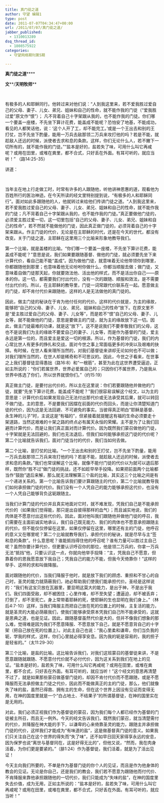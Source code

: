 ```yaml
---
title: 真门徒之道
author: 守望 编辑1
type: post
date: 2011-07-07T04:34:47+00:00
url: /2011/07/07/真门徒之道/
jabber_published:
  - 1310013289
dsq_thread_id:
  - 1808575922
categories:
  - 守望网络期刊第5期

---
```

**真门徒之道******

**文****/****天明牧师******

&nbsp;

有极多的人和耶稣同行。他转过来对他们说：“人到我这里来，若不爱我胜过爱自己的父母、妻子、儿女、弟兄、姐妹和自己的性命，就不能作我的门徒（“爱我胜过爱”原文作“恨”）； 凡不背着自己十字架跟从我的，也不能作我的门徒。你们哪一个要盖一座楼，不先坐下算计花费，能盖成不能呢？恐怕安了地基，不能成功，看见的人都笑话他，说：‘这个人开了工，却不能完工。’或是一个王出去和别的王打仗，岂不先坐下酌量，能用一万兵去敌那领二万兵来攻打他的吗？若是不能，就趁敌人还远的时候，派使者去求和息的条款。这样，你们无论什么人，若不撇下一切所有的，就不能作我的门徒。”“盐本是好的，盐若失了味，可用什么叫它再咸呢？或用在田里，或堆在粪里，都不合式，只好丢在外面。有耳可听的，就应当听！” （路14:25-35）

讲道：

&nbsp;

当年主在地上行走做工时，时常有许多的人跟随他，听他讲神恩惠的道，观看他为百姓所行的医治神迹。在今天所读的经文里特别提到说，“有极多的人和耶稣同行”。面对如此多跟随他的人，他就转过来给他们传讲门徒之道。“人到我这里来，若不爱我胜过爱自己的父母、妻子、儿女、弟兄、姐妹和自己的性命，就不能作我的门徒；凡不背着自己十字架跟从我的，也不能作我的门徒。”真正要做他门徒的，必须爱主胜过爱一切，这一切里包括“自己的父母、妻子、儿女、弟兄、姐妹和自己的性命”，若不然就不能做他的门徒，因此真正做门徒的，必须背着自己的十字架来跟从。作主门徒的代价，无论是在主耶稣的时代，还是在今天的世代，都没有改变。关于门徒之道，主耶稣在这里用三个比喻来形象地教导我们。

第一个比喻，就是盖楼的比喻。“你们哪一个要盖一座楼，不先坐下算计花费，能盖成不能呢？”意思是说，我们如果要跟随基督、做他的门徒，就必须要先坐下来计算代价，看自己能不能“盖成”。因为做他门徒，就意味着无论他带领你到哪里，你都跟随他到那里；也意味着他无论吩咐你做什么，你都当顺服去做；做门徒，又意味着自做门徒那天起，你就要效法他、活出他的样式，而不是活出你自己——原本的你。这一切，都需要我们付出代价，没有一次的跟随、顺服和效法，是不需要付出代价的。所以，在主耶稣的教导里，门徒一词常跟代价联系在一起。愿意做主的门徒，却不肯付代价来跟随他，这样的人是无法做他的真门徒的。

因此，做主门徒的秘诀在于肯为他付任何的代价。这样的代价就是，为主的缘故，能够把“自己的父母、妻子、儿女、弟兄、姐妹和自己的性命”放下。在原文里不是“爱主胜过爱自己的父母、妻子、儿女等”，而是若不“恨”自己的父母、妻子、儿女等，就不能做他的门徒，意思是要做主的门徒，就为主的缘故放下这一切。因此，做主门徒最难的功课，就是这“放下”。这不是说我们不要孝敬我们的父母，这也不是说我们为主的缘故不要爱自己的妻子、儿女等，而是作为基督的门徒，爱主永远是第一位的，而且爱主是爱这一切的根源。所以，作为基督的门徒，我们的内心常比世人有更多的挣扎和交战，面对今世之事上常面临更多的冲突以及艰难的抉择。有时候，在世人看来理所当然的，对我们基督徒来讲却无论如何也不可以做；对我们理所当然的，在世人却是稀奇和不可思议的。因此，今世之子看来，在世事之上我们基督徒显得愚拙（路16:8）和“一根筋”，甚至为此在这世界遭受逼迫，正如主所说的：“你们若属世界，世界必爱属自己的；只因你们不属世界，乃是我从世界中拣选了你们，所以世界就恨你们。”（约15:19）

真正做主门徒，是要付出代价的，所以主在这里说：你们若要跟随他并做他的门徒，就要“先坐下算计花费，能盖成不能呢？”我们很容易误解这个经文，以为主的意思是：计算代价后如果发现自己无法付出那代价或无法承受其后果，就可以转回不做门徒。主的意思，不是要我们因摆在前面的代价而回头，而是让你清楚知道门徒的代价，因为这是无法回避、不可避免的事实。当彼得真正明白“耶稣是基督、永生神的儿子”时，主说这是“有福的”，但紧接着就提醒这有福的生命必须要走十架道路，当然这艰难的十架之路的终点必有属天永恒的荣耀。主不是为了让我们回避而计算代价，而是让我们真正面对而计算代价。因为既然我们蒙召做他的门徒，十字架就是无法回避的，我们也无法退后，但我们如何能够承担这门徒的代价呢？第二个比喻就告诉我们，面对门徒当付的代价，我们当如何去做。

第二个比喻，是打仗的比喻。“一个王出去和别的王打仗，岂不先坐下酌量，能用一万兵去敌那领二万兵来攻打他的吗？若是不能，就趁敌人还远的时候，派使者去求和息的条款。”我们也常误解这个比喻，就像不能付门徒的代价以为就可以退后那样，既然你“胜不过”做门徒的挑战，还不如趁早举手投降。如果把前面两个比喻都当作“鼓励”退后来解，那么就无法理解第三个盐的比喻，其实这三个比喻之间是有一个递进关系的。第一个比喻告诉我们要计算跟随主的代价，第二个比喻就教导我们如何承担做门徒的代价。我们没有一个人凭自己的能力能够承担这代价，也没有一个人凭自己能够背负这轭跟随主。

当我们计算门徒的代价并且真实地面对它时，就不难发现，凭我们自己是不能承担代价的（如果我们觉得能，那只是出自彼得那样的血气）；而且诚实地说，我们的肉体是不愿意付出这些代价的。因此，面对他叫我们跟随他并做他门徒的呼召，我们需要在主面前诚实地承认，我们自己既无能力、我们的肉体也不愿意承担跟随主的代价。但不能仅仅停留在这里，如果仅停留在这里，哪里还有主的门徒，他呼召的意义又在哪里呢？第二个比喻就教导我们，承担代价的秘诀，就是尽早与主“签和息的条款”。什么意思呢？谁能抵挡得住他的呼召呢？谁有力量可以胜过主自己呢？虽然你要计算代价，但更要认识呼召你的那位，他是领二万兵的，你拿一万兵无法“抵挡”他，只要认识这一点，你就向他举手投降：“主，凭我自己不愿意，但靠着你的恩我愿意放下我自己；凭我自己的能力不能，但我今天倚靠你！”这样的举手、这样的求和叫做降服。

面对跟随他的代价，当我们降服于他时，就是放下我们的顾虑、重担和不甘心的自己时，圣灵的能力就荫蔽我们，祂必帮助我们使我们能承担代价。圣经是这样说的：“我们有这宝贝放在瓦器里，要显明这莫大的能力，是出于神，不是出于我们。我们四面受敌，却不被困住；心里作难，却不至失望；遭逼迫，却不被丢弃；打倒了，却不至死亡。身上常带着耶稣的死，使耶稣的生也显明在我们身上。”（林后4:7-10）这样，当我们降服主而把自己放在死的位置上的时候，主复活的能力，就是圣灵的大能必荫蔽我们，使我们能够承受原本凭我们自己所不能承受的，这就是恩典之道，也是见证。因此，跟随基督虽然代价是大的，但并不像我们想象的那么难，觉得难是因为我们不愿意降服、不愿意放下自己，就是不愿意背自己的十字架（把自己放在死的位置上）。对此主自己也说：“我心里柔和谦卑，你们当负我的轭，学我的样式，这样，你们心里就必得享安息。因为我的轭是容易的，我的担子是轻省的。”（太11:29-30）

第三个比喻，是盐的比喻。这比喻告诉我们，对我们这班蒙召的基督徒来讲，不是愿意跟随就跟随、不愿意付代价就不必付代价，因为这关系到我们在地上的见证。“盐本是好的，盐若失了味，可用什么叫它再咸呢？或用在田里，或堆在粪里，都不合式，只好丢在外面。有耳可听的，就应当听！”这个经文的意思再清楚不过了，就是如果那些蒙召做基督门徒的，却因不肯付代价而不愿跟随，或是不愿降服而无法承担做主门徒之代价，因此而不能做真正的主的门徒，那么，他们就像失了味的盐，虽然已得救、拥有主的生命，但在这个世界上因没有见证而变得无用，在神的国度里就是一个“白占地土、不结果子”的所谓基督徒，在神的国里实在是无用的。

对此，我们必须正视我们作为基督徒的蒙召，因为我们每个人都已经作为基督的门徒被主所召，而且无一例外。今天的经文告诉我们，既然我们蒙召，就当清楚需付的代价，并降服在神大能的手下，以谦卑的心来倚靠圣灵的能力，跟随主并承担做门徒的代价，这样我们才能成为“有味道的盐”，这是做基督真门徒的意义。如果我们只关注自己在这个世界的得失而“失了味”，还不如早日回天家得享永远的安息，因为保罗也说“离世与基督同在，这是好得无比的”，但他又说，“然而，我在肉身活着，为你们更是要紧的。”（腓1:24）作为基督徒，我们活着，就是为了活出见证！

今天主向我们所要的，不单是作为基督门徒的你个人的见证，而且是作为他身体的教会的见证。无论是你自己，还是我们的教会，我们若不愿意为跟随他而付代价、不肯降服来靠他承担跟随他的一切代价，我们只能成为“失味的盐”，在神的国度里失去价值，成为无用，正如主所说的：“盐本是好的，盐若失了味，可用什么叫它再咸呢？或用在田里，或堆在粪里，都不合式，只好丢在外面。有耳可听的，就应当听！”

&nbsp;